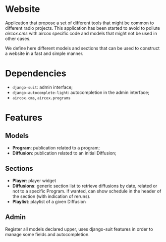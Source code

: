 # Website
Application that propose a set of different tools that might be common to
different radio projects. This application has been started to avoid to
pollute *aircox.cms* with aircox specific code and models that might not
be used in other cases.

We define here different models and sections that can be used to construct
a website in a fast and simple manner.

# Dependencies
* `django-suit`: admin interface;
* `django-autocomplete-light`: autocompletion in the admin interface;
* `aircox.cms`, `aircox.programs`

# Features
## Models
* **Program**: publication related to a program;
* **Diffusion**: publication related to an initial Diffusion;


## Sections
* **Player**: player widget
* **Diffusions**: generic section list to retrieve diffusions by date, related
  or not to a specific Program. If wanted, can show schedule in the header of
  the section (with indication of reruns).
* **Playlist**: playlist of a given Diffusion

## Admin
Register all models declared upper, uses django-suit features in order to manage
some fields and autocompletion.

